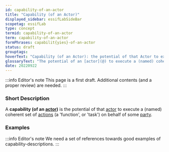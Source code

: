 ```yaml
---
id: capability-of-an-actor
title: "Capability (of an Actor)"
displayed_sidebar: essifLabSideBar
scopetag: essifLab
type: concept
termid: capability-of-an-actor
term: capability-of-an-actor
formPhrases: capabilit{yies}-of-an-actor
status: draft
grouptags:
hoverText: "Capability (of an Actor): the potential of that Actor to execute a (named) coherent set of Actions (a 'function', or 'task') on behalf of some Party."
glossaryText: "The potential of an [actor](@) to execute a (named) coherent set of [action](@) (a 'function', or 'task') on behalf of some [party](@)."
date: 20220922
---
```


:::info Editor's note
This page is a first draft. Additional contents (and a proper review) are needed.
:::
### Short Description
A **capability (of an [actor](@))** is the potential of that [actor](@) to execute a (named) coherent set of [actions](@) (a 'function', or 'task') on behalf of some [party](@).

### Examples

:::info Editor's note
We need a set of references towards good examples of capability-descriptions.
:::